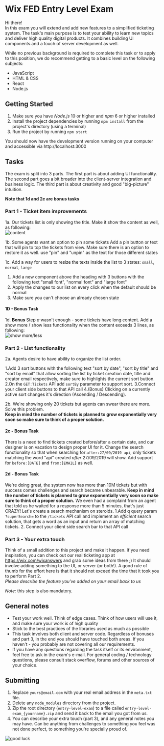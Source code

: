 # Wix FED Entry Level Exam

Hi there!  
In this exam you will extend and add new features to a simplified ticketing system.
The task's main purpose is to test your ability to learn new topics and deliver high quality digital products. It combines building UI components and a touch of server development as well.

While no previous background is required to complete this task or to apply to this position, we do recommend getting to a basic level on the following subjects:
- JavaScript
- HTML & CSS
- React
- Node.js

## Getting Started
1. Make sure you have *Node.js* 10 or higher and *npm* 6 or higher installed
2. Install the project dependencies by running `npm install` from the project's directory (using a terminal)
3. Run the project by running `npm start`

You should now have the development version running on your computer and accessible via http://localhost:3000

## Tasks

The exam is split into 3 parts. The first part is about adding UI functionality. The second part goes a bit broader into the client-server integration and business logic.
The third part is about creativity and good "big-picture" intuition. 

**Note that 1d and 2c are bonus tasks**

### Part 1 - Ticket item improvements

1a. Our tickets list is only showing the title. Make it show the content as well, as following:  
![content](https://d2x3xhvgiqkx42.cloudfront.net/3d412e82-d97e-487e-b1a3-41a6bd24a05b/b9bd9ddb-c0bf-4b55-888e-747f0d6524c8/2019/09/27/6fec98b0-c9cd-4583-ac9f-eaf8983c4061/6043b7ba-e795-4807-8aca-9f693c0450eb.png)  

1b.
Some agents want an option to pin some tickets
Add a pin button or text that will pin to top the tickets from view. Make sure there is an option to restore it as well.
use "pin" and "unpin" as the text for those different states


1c.
 Add a way for users to resize the texts inside the list to 3 states:
`small`, `normal`, `large`

1. Add a new component above the heading with 3 buttons with the following text "small font", "normal font" and "large font"
2. Apply the changes to our list on every click when the default should be normal
3. Make sure you can't choose an already chosen state


#### 1D - Bonus Task
1d. **Bonus** Step *a* wasn't enough - some tickets have long content. Add a show more / show less functionality when the content exceeds 3 lines, as following:  
![show more/less](https://d2x3xhvgiqkx42.cloudfront.net/3d412e82-d97e-487e-b1a3-41a6bd24a05b/b9bd9ddb-c0bf-4b55-888e-747f0d6524c8/2019/09/27/fd41c164-d566-471e-9723-e785b313845a/738cbaa0-93e8-4f02-861d-6fab92c608bd.gif)  
 

### Part 2 - List functionality

2a. 
 Agents desire to have ability to organize the list order.

1.Add 3 sort buttons with the following text "sort by date", "sort by title" and "sort by email"
that allow sorting the list by ticket creation date, title and creator email respectively,
make sure to highlights the current sort button.
2.On the `GET:Tickets` API add `sortBy` parameter to support sort.
3.Connect your client side buttons to that API call
4.(Bonus) Clicking on a currently active sort changes it's direction (Ascending / Descending).


2b. We're showing only 20 tickets but agents can swear there are more. Solve this problem.  
**Keep in mind the number of tickets is planned to grow exponentially very soon so make sure to think of a proper solution.**

#### 2c - Bonus Task
There is a need to find tickets created before/after a certain date, and our designer is on vacation to design proper UI for it. Change the search functionality so that when searching for `after:27/09/2019 api`, only tickets matching the word "api" created *after* 27/09/2019 will show. Add support for `before:[DATE]` and `from:[EMAIL]` as well.  

#### 2d - Bonus Task
We're doing great, the system now has more than 10M tickets but with success comes challenges and search became unbearable.
**Keep in mind the number of tickets is planned to grow exponentially very soon so make sure to think of a proper solution.**	We even had a complaint from an agent that told us he waited for a response more than 5 minutes, that's just CRAZY!
Let's create a search mechanism on steroids.
1.Add q query param `?superSearch=` to the `/tickets` API call and implement an *efficient* search solution, that gets a word as an input and return an array of matching tickets.
2. Connect your client side search bar to that API call

### Part 3 - Your extra touch
Think of a small addition to this project and make it happen. If you need inspiration, you can check out our real ticketing app at https://wix.com/wixanswers and grab some ideas from there ;)
It should involve adding something to the UI, or server (or both!).
A good rule of thumb for the effort here is that it should not exceed the time that it took you to perform Part 2.  
*Please describe the feature you've added on your email back to us*

*Note:* this step is also mandatory.

## General notes
- Test your work well. Think of edge cases. Think of how users will use it, and make sure your work is of high quality
- Stick to the best practices of the libraries used as much as possible
- This task involves both client and server code. Regardless of bonuses and part 3, in the end you should have touched both areas. If you haven't - you probably are not covering all our requirements.
- If you have any questions regarding the task itself or its environment, feel free to ask in the exam's e-mail. For general coding / technology questions, please consult stack overflow, forums and other sources of your choice.


## Submitting

1. Replace `yours@email.com` with your real email address in the `meta.txt` file.
2. Delete any `node_modules` directory from the project.
3. Zip the root directory (`entry-level-exam`) to a file called `entry-level-exam_{yourname}.zip` and send it back to the email you got from us. 
4. You can describe your extra touch (part 3), and any general notes you may have.
   Can be anything from challenges to something you feel was not done perfect,
   to something you're specially proud of.

![good luck](https://media.giphy.com/media/12XDYvMJNcmLgQ/giphy.gif)
